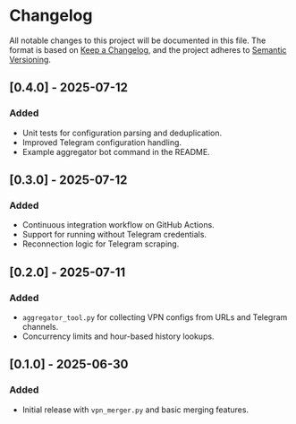 # Changelog

All notable changes to this project will be documented in this file.
The format is based on [Keep a Changelog](https://keepachangelog.com/en/1.0.0/), and the project adheres to [Semantic Versioning](https://semver.org/).

## [0.4.0] - 2025-07-12
### Added
- Unit tests for configuration parsing and deduplication.
- Improved Telegram configuration handling.
- Example aggregator bot command in the README.

## [0.3.0] - 2025-07-12
### Added
- Continuous integration workflow on GitHub Actions.
- Support for running without Telegram credentials.
- Reconnection logic for Telegram scraping.

## [0.2.0] - 2025-07-11
### Added
- `aggregator_tool.py` for collecting VPN configs from URLs and Telegram channels.
- Concurrency limits and hour-based history lookups.

## [0.1.0] - 2025-06-30
### Added
- Initial release with `vpn_merger.py` and basic merging features.

